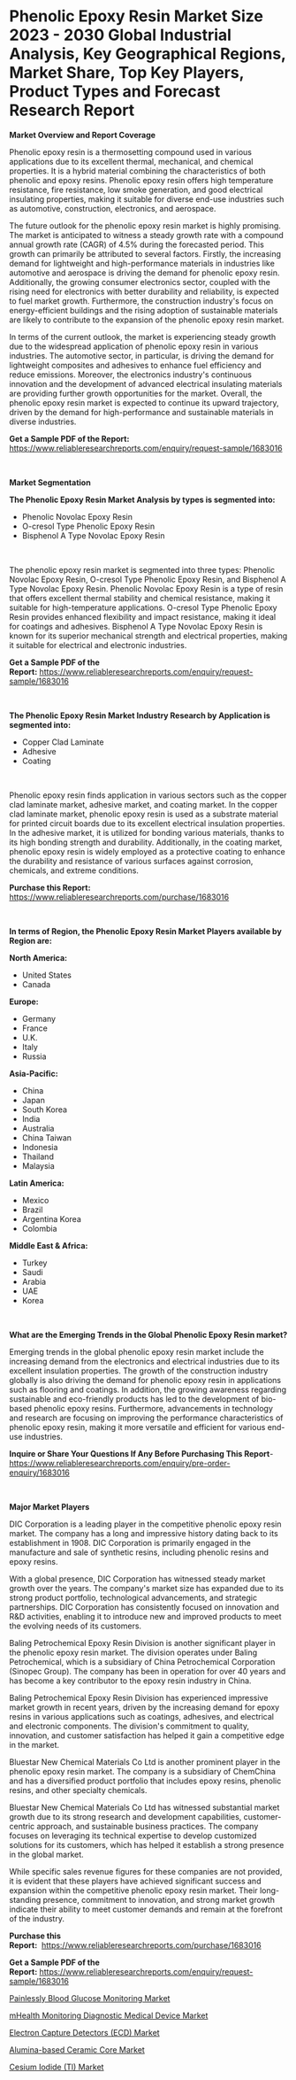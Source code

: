 <p><h1>Phenolic Epoxy Resin Market Size 2023 - 2030 Global Industrial Analysis, Key Geographical Regions, Market Share, Top Key Players, Product Types and Forecast Research Report</h1></p><p><strong>Market Overview and Report Coverage</strong></p>
<p><p>Phenolic epoxy resin is a thermosetting compound used in various applications due to its excellent thermal, mechanical, and chemical properties. It is a hybrid material combining the characteristics of both phenolic and epoxy resins. Phenolic epoxy resin offers high temperature resistance, fire resistance, low smoke generation, and good electrical insulating properties, making it suitable for diverse end-use industries such as automotive, construction, electronics, and aerospace.</p><p>The future outlook for the phenolic epoxy resin market is highly promising. The market is anticipated to witness a steady growth rate with a compound annual growth rate (CAGR) of 4.5% during the forecasted period. This growth can primarily be attributed to several factors. Firstly, the increasing demand for lightweight and high-performance materials in industries like automotive and aerospace is driving the demand for phenolic epoxy resin. Additionally, the growing consumer electronics sector, coupled with the rising need for electronics with better durability and reliability, is expected to fuel market growth. Furthermore, the construction industry's focus on energy-efficient buildings and the rising adoption of sustainable materials are likely to contribute to the expansion of the phenolic epoxy resin market.</p><p>In terms of the current outlook, the market is experiencing steady growth due to the widespread application of phenolic epoxy resin in various industries. The automotive sector, in particular, is driving the demand for lightweight composites and adhesives to enhance fuel efficiency and reduce emissions. Moreover, the electronics industry's continuous innovation and the development of advanced electrical insulating materials are providing further growth opportunities for the market. Overall, the phenolic epoxy resin market is expected to continue its upward trajectory, driven by the demand for high-performance and sustainable materials in diverse industries.</p></p>
<p><strong>Get a Sample PDF of the Report:</strong> <a href="https://www.reliableresearchreports.com/enquiry/request-sample/1683016">https://www.reliableresearchreports.com/enquiry/request-sample/1683016</a></p>
<p>&nbsp;</p>
<p><strong>Market Segmentation</strong></p>
<p><strong>The Phenolic Epoxy Resin Market Analysis by types is segmented into:</strong></p>
<p><ul><li>Phenolic Novolac Epoxy Resin</li><li>O-cresol Type Phenolic Epoxy Resin</li><li>Bisphenol A Type Novolac Epoxy Resin</li></ul></p>
<p>&nbsp;</p>
<p><p>The phenolic epoxy resin market is segmented into three types: Phenolic Novolac Epoxy Resin, O-cresol Type Phenolic Epoxy Resin, and Bisphenol A Type Novolac Epoxy Resin. Phenolic Novolac Epoxy Resin is a type of resin that offers excellent thermal stability and chemical resistance, making it suitable for high-temperature applications. O-cresol Type Phenolic Epoxy Resin provides enhanced flexibility and impact resistance, making it ideal for coatings and adhesives. Bisphenol A Type Novolac Epoxy Resin is known for its superior mechanical strength and electrical properties, making it suitable for electrical and electronic industries.</p></p>
<p><strong>Get a Sample PDF of the Report:</strong>&nbsp;<a href="https://www.reliableresearchreports.com/enquiry/request-sample/1683016">https://www.reliableresearchreports.com/enquiry/request-sample/1683016</a></p>
<p>&nbsp;</p>
<p><strong>The Phenolic Epoxy Resin Market Industry Research by Application is segmented into:</strong></p>
<p><ul><li>Copper Clad Laminate</li><li>Adhesive</li><li>Coating</li></ul></p>
<p>&nbsp;</p>
<p><p>Phenolic epoxy resin finds application in various sectors such as the copper clad laminate market, adhesive market, and coating market. In the copper clad laminate market, phenolic epoxy resin is used as a substrate material for printed circuit boards due to its excellent electrical insulation properties. In the adhesive market, it is utilized for bonding various materials, thanks to its high bonding strength and durability. Additionally, in the coating market, phenolic epoxy resin is widely employed as a protective coating to enhance the durability and resistance of various surfaces against corrosion, chemicals, and extreme conditions.</p></p>
<p><strong>Purchase this Report:</strong>&nbsp; <a href="https://www.reliableresearchreports.com/purchase/1683016">https://www.reliableresearchreports.com/purchase/1683016</a></p>
<p>&nbsp;</p>
<p><strong>In terms of Region, the Phenolic Epoxy Resin Market Players available by Region are:</strong></p>
<p>
    <p> <strong> North America: </strong>
        <ul>
            <li>United States</li>
            <li>Canada</li>
        </ul>
        </p> 
    <p> <strong> Europe: </strong>
        <ul>
            <li>Germany</li>
            <li>France</li>
            <li>U.K.</li>
            <li>Italy</li>
            <li>Russia</li>
        </ul>
        </p> 
    <p> <strong> Asia-Pacific: </strong>
        <ul>
            <li>China</li>
            <li>Japan</li>
            <li>South Korea</li>
            <li>India</li>
            <li>Australia</li>
            <li>China Taiwan</li>
            <li>Indonesia</li>
            <li>Thailand</li>
            <li>Malaysia</li>
        </ul>
        </p> 
    <p> <strong> Latin America: </strong>
        <ul>
            <li>Mexico</li>
            <li>Brazil</li>
            <li>Argentina Korea</li>
            <li>Colombia</li>
        </ul>
        </p> 
    <p> <strong> Middle East & Africa: </strong>
        <ul>
            <li>Turkey</li>
            <li>Saudi</li>
            <li>Arabia</li>
            <li>UAE</li>
            <li>Korea</li>
        </ul>
    </p>
    </p>
<p>&nbsp;</p>
<p><strong>What are the Emerging Trends in the Global Phenolic Epoxy Resin market?</strong></p>
<p><p>Emerging trends in the global phenolic epoxy resin market include the increasing demand from the electronics and electrical industries due to its excellent insulation properties. The growth of the construction industry globally is also driving the demand for phenolic epoxy resin in applications such as flooring and coatings. In addition, the growing awareness regarding sustainable and eco-friendly products has led to the development of bio-based phenolic epoxy resins. Furthermore, advancements in technology and research are focusing on improving the performance characteristics of phenolic epoxy resin, making it more versatile and efficient for various end-use industries.</p></p>
<p><strong>Inquire or Share Your Questions If Any Before Purchasing This Report</strong>- <a href="https://www.reliableresearchreports.com/enquiry/pre-order-enquiry/1683016">https://www.reliableresearchreports.com/enquiry/pre-order-enquiry/1683016</a></p>
<p>&nbsp;</p>
<p><strong>Major Market Players</strong></p>
<p><p>DIC Corporation is a leading player in the competitive phenolic epoxy resin market. The company has a long and impressive history dating back to its establishment in 1908. DIC Corporation is primarily engaged in the manufacture and sale of synthetic resins, including phenolic resins and epoxy resins. </p><p>With a global presence, DIC Corporation has witnessed steady market growth over the years. The company's market size has expanded due to its strong product portfolio, technological advancements, and strategic partnerships. DIC Corporation has consistently focused on innovation and R&D activities, enabling it to introduce new and improved products to meet the evolving needs of its customers. </p><p>Baling Petrochemical Epoxy Resin Division is another significant player in the phenolic epoxy resin market. The division operates under Baling Petrochemical, which is a subsidiary of China Petrochemical Corporation (Sinopec Group). The company has been in operation for over 40 years and has become a key contributor to the epoxy resin industry in China.</p><p>Baling Petrochemical Epoxy Resin Division has experienced impressive market growth in recent years, driven by the increasing demand for epoxy resins in various applications such as coatings, adhesives, and electrical and electronic components. The division's commitment to quality, innovation, and customer satisfaction has helped it gain a competitive edge in the market.</p><p>Bluestar New Chemical Materials Co Ltd is another prominent player in the phenolic epoxy resin market. The company is a subsidiary of ChemChina and has a diversified product portfolio that includes epoxy resins, phenolic resins, and other specialty chemicals.</p><p>Bluestar New Chemical Materials Co Ltd has witnessed substantial market growth due to its strong research and development capabilities, customer-centric approach, and sustainable business practices. The company focuses on leveraging its technical expertise to develop customized solutions for its customers, which has helped it establish a strong presence in the global market.</p><p>While specific sales revenue figures for these companies are not provided, it is evident that these players have achieved significant success and expansion within the competitive phenolic epoxy resin market. Their long-standing presence, commitment to innovation, and strong market growth indicate their ability to meet customer demands and remain at the forefront of the industry.</p></p>
<p><strong>Purchase this Report:</strong>&nbsp;&nbsp;<a href="https://www.reliableresearchreports.com/purchase/1683016">https://www.reliableresearchreports.com/purchase/1683016</a></p>
<p></p>
<p><strong>Get a Sample PDF of the Report:</strong>&nbsp;<a href="https://www.reliableresearchreports.com/enquiry/request-sample/1683016">https://www.reliableresearchreports.com/enquiry/request-sample/1683016</a></p>
<p><p><a href="https://github.com/santosh758595/Market-Research-Report-List-1/blob/main/painlessly-blood-glucose-monitoring-market.md">Painlessly Blood Glucose Monitoring Market</a></p><p><a href="https://github.com/Chiragrp26/Market-Research-Report-List-1/blob/main/mhealth-monitoring-diagnostic-medical-device-market.md">mHealth Monitoring Diagnostic Medical Device Market</a></p><p><a href="https://www.linkedin.com/pulse/electron-capture-detectors-ecd-market-size-share-amp-trends/">Electron Capture Detectors (ECD) Market</a></p><p><a href="https://medium.com/@laurenbrown1918/alumina-based-ceramic-core-market-research-report-its-history-and-forecast-2023-to-2030-051e1cce5e0d">Alumina-based Ceramic Core Market</a></p><p><a href="https://medium.com/@christinascott1938/cesium-iodide-tl-market-insight-market-trends-growth-forecasted-from-2023-to-2030-636783cee45e">Cesium Iodide (Tl) Market</a></p></p>